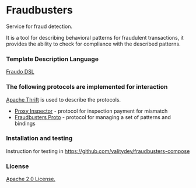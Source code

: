 # Fraudbusters 

Service for fraud detection.

It is a tool for describing behavioral patterns for fraudulent transactions, it provides the ability 
to check for compliance with the described patterns.

### Template Description Language

[Fraudo DSL](https://github.com/valitydev/fraudo)

### The following protocols are implemented for interaction
[Apache Thrift](https://thrift.apache.org/) is used to describe the protocols.

- [Proxy Inspector](https://github.com/valitydev/damsel/blob/master/proto/proxy_inspector.thrift) - 
protocol for inspection payment for mismatch
- [Fraudbusters Proto](https://github.com/valitydev/fraudbusters-proto/blob/master/proto/fraudbusters.thrift) -
protocol for managing a set of patterns and bindings

### Installation and testing

Instruction for testing in https://github.com/valitydev/fraudbusters-compose

### License
[Apache 2.0 License.](/LICENSE)

